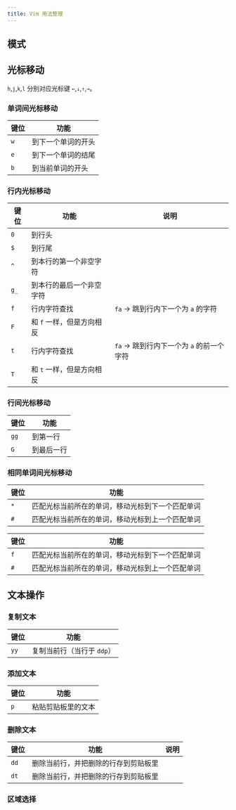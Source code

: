 ```yaml
---
title: Vim 用法整理
---
```


## 模式

## 光标移动

`h`,`j`,`k`,`l` 分别对应光标键 `←`,`↓`,`↑`,`→`。

### 单词间光标移动

| **键位** | **功能**           |
|----------|------------------|
| `w`      | 到下一个单词的开头 |
| `e`      | 到下一个单词的结尾 |
| `b`      | 到当前单词的开头   |

### 行内光标移动

| **键位** | **功能**                 | **说明**                                 |
|----------|------------------------|------------------------------------------|
| `0`      | 到行头                   |                                          |
| `$`      | 到行尾                   |                                          |
| `^`      | 到本行的第一个非空字符   |                                          |
| `g_`     | 到本行的最后一个非空字符 |                                          |
| `f`      | 行内字符查找             | `fa` → 跳到行内下一个为 `a` 的字符       |
| `F`      | 和 `f` 一样，但是方向相反 |                                          |
| `t`      | 行内字符查找             | `fa` → 跳到行内下一个为 `a` 的前一个字符 |
| `T`      | 和 `t` 一样，但是方向相反 |                                          |


### 行间光标移动

| **键位** | **功能**   |
|----------|----------|
| `gg`     | 到第一行   |
| `G`      | 到最后一行 |

### 相同单词间光标移动

| **键位** | **功能**                                        |
|----------|-----------------------------------------------|
| `*`      | 匹配光标当前所在的单词，移动光标到下一个匹配单词 |
| `#`      | 匹配光标当前所在的单词，移动光标到上一个匹配单词 |


| **键位** | **功能**                                        |
|----------|-----------------------------------------------|
| `f`      | 匹配光标当前所在的单词，移动光标到下一个匹配单词 |
| `#`      | 匹配光标当前所在的单词，移动光标到上一个匹配单词 |

## 文本操作

### 复制文本

| **键位** | **功能**                 |
|----------|------------------------|
| `yy`     | 复制当前行（当行于 `ddp`） |

### 添加文本

| **键位** | **功能**           |
|----------|------------------|
| `p`      | 粘贴剪贴板里的文本 |

### 删除文本

| **键位** | **功能**                            | **说明** |
|----------|-----------------------------------|----------|
| `dd`     | 删除当前行，并把删除的行存到剪贴板里 |          |
| `dt`     | 删除当前行，并把删除的行存到剪贴板里 |          |

### 区域选择